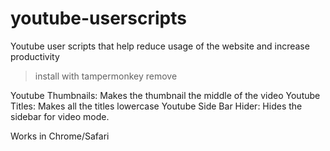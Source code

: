 # youtube-userscripts
Youtube user scripts that help reduce usage of the website and increase productivity 

>install with tampermonkey
>remove

Youtube Thumbnails: Makes the thumbnail the middle of the video
Youtube Titles: Makes all the titles lowercase
Youtube Side Bar Hider: Hides the sidebar for video mode.

Works in Chrome/Safari
